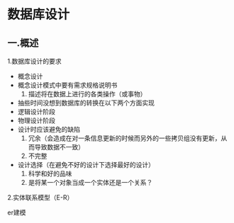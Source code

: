 # 数据库设计

## 一.概述

1.数据库设计的要求

* 概念设计
* 概念设计模式中要有需求规格说明书
  1. 描述将在数据上进行的各类操作（或事物）
* 抽些时间没想到数据库的转换在以下两个方面实现
* 逻辑设计阶段
* 物理设计阶段
* 设计时应该避免的缺陷
  1. 冗余（会造成在对一条信息更新的时候而另外的一些拷贝组没有更新，从而导致数据不一致）
  2. 不完整
* 设计选择（在避免不好的设计下选择最好的设计）
  1. 科学和好的品味
  2. 是将某一个对象当成一个实体还是一个关系？

2.实体联系模型（E-R）

er建模



